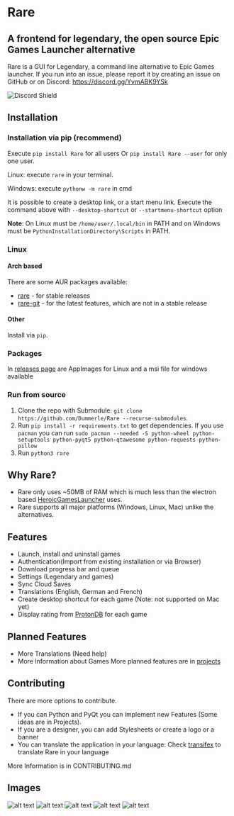 # Rare

## A frontend for legendary, the open source Epic Games Launcher alternative

Rare is a GUI for Legendary, a command line alternative to Epic Games launcher. If you run into an issue, please report
it by creating an issue on GitHub or on Discord: https://discord.gg/YvmABK9YSk

![Discord Shield](https://discordapp.com/api/guilds/826881530310819914/widget.png?style=shield)

## Installation

### Installation via pip (recommend)

Execute `pip install Rare` for all users Or `pip install Rare --user` for only one user.

Linux: execute `rare` in your terminal.

Windows: execute `pythonw -m rare` in cmd

It is possible to create a desktop link, or a start menu link. Execute the command above with `--desktop-shortcut`
or `--startmenu-shortcut` option

**Note**: On Linux must be `/home/user/.local/bin` in PATH and on Windows must be `PythonInstallationDirectory\Scripts`
in PATH.

### Linux

#### Arch based

There are some AUR packages available:

- [rare](https://aur.archlinux.org/packages/rare) - for stable releases
- [rare-git](https://aur.archlinux.org/packages/rare-git) - for the latest features, which are not in a stable release

#### Other

Install via `pip`.

### Packages

In [releases page](https://github.com/Dummerle/Rare/releases) are AppImages for Linux and a msi file for windows
available

### Run from source
1. Clone the repo with Submodule: `git clone https://github.com/Dummerle/Rare --recurse-submodules`. 
2. Run `pip install -r requirements.txt` to get dependencies. If you use `pacman` you can
   run `sudo pacman --needed -S python-wheel python-setuptools python-pyqt5 python-qtawesome python-requests python-pillow`
3. Run `python3 rare`

## Why Rare?

- Rare only uses ~50MB of RAM which is much less than the electron
  based [HeroicGamesLauncher](https://github.com/Heroic-Games-Launcher/HeroicGamesLauncher) uses.
- Rare supports all major platforms (Windows, Linux, Mac) unlike the alternatives.

## Features

- Launch, install and uninstall games
- Authentication(Import from existing installation or via Browser)
- Download progress bar and queue
- Settings (Legendary and games)
- Sync Cloud Saves
- Translations (English, German and French)
- Create desktop shortcut for each game (Note: not supported on Mac yet)
- Display rating from [ProtonDB](https://www.protondb.com/) for each game

## Planned Features

- More Translations (Need help)
- More Information about Games More planned features are in [projects](https://github.com/Dummerle/Rare/projects/1)

## Contributing

There are more options to contribute.

- If you can Python and PyQt you can implement new Features (Some ideas are in Projects).
- If you are a designer, you can add Stylesheets or create a logo or a banner
- You can translate the application in your language: Check [transifex](https://www.transifex.com/rare-1/rare) to translate Rare in your language

More Information is in CONTRIBUTING.md

## Images

![alt text](https://github.com/Dummerle/Rare/blob/main/Screenshots/Rare.png?raw=true)
![alt text](https://github.com/Dummerle/Rare/blob/main/Screenshots/GameInfo.png?raw=true)
![alt text](https://github.com/Dummerle/Rare/blob/main/Screenshots/RareSettings.png?raw=true)
![alt text](https://github.com/Dummerle/Rare/blob/main/Screenshots/RareDownloads.png?raw=true)
![alt text](https://github.com/Dummerle/Rare/blob/main/Screenshots/Settings.png?raw=true)
